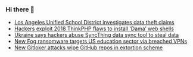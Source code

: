 ### Hi there 👋

<!--START_SECTION:feed-->
* [Los Angeles Unified School District investigates data theft claims](https://www.bleepingcomputer.com/news/security/los-angeles-unified-school-district-investigates-data-theft-claims/)
* [Hackers exploit 2018 ThinkPHP flaws to install ‘Dama’ web shells](https://www.bleepingcomputer.com/news/security/hackers-exploit-2018-thinkphp-flaws-to-install-dama-web-shells/)
* [Ukraine says hackers abuse SyncThing data sync tool to steal data](https://www.bleepingcomputer.com/news/security/ukraine-says-hackers-abuse-syncthing-data-sync-tool-to-steal-data/)
* [New Fog ransomware targets US education sector via breached VPNs](https://www.bleepingcomputer.com/news/security/new-fog-ransomware-targets-us-education-sector-via-breached-vpns/)
* [New Gitloker attacks wipe GitHub repos in extortion scheme](https://www.bleepingcomputer.com/news/security/new-gitloker-attacks-wipe-github-repos-in-extortion-scheme/)
<!--END_SECTION:feed-->

<!--
**frankenk/frankenk** is a ✨ _special_ ✨ repository because its `README.md` (this file) appears on your GitHub profile.

Here are some ideas to get you started:

- 🔭 I’m currently working on ...
- 🌱 I’m currently learning ...
- 👯 I’m looking to collaborate on ...
- 🤔 I’m looking for help with ...
- 💬 Ask me about ...
- 📫 How to reach me: ...
- 😄 Pronouns: ...
- ⚡ Fun fact: ...
-->



